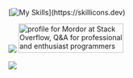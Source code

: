 [![My Skills](https://skillicons.dev/icons?i=html,css,tailwind,js,jquery,react,redux,ts,nextjs,nodejs,express,electron,mysql,mongodb,firebase,git,vscode,npm,regex,vite,postman,heroku,jest,wordpress,github,discordjs,cloudflare,)](https://skillicons.dev)

<img src='https://www.codewars.com/users/Mordorrr/badges/large'>
<a href="https://stackoverflow.com/users/19511737/mordor"><img src="https://stackoverflow.com/users/flair/19511737.png" width="208" height="58" alt="profile for Mordor at Stack Overflow, Q&amp;A for professional and enthusiast programmers" title="profile for Mordor at Stack Overflow, Q&amp;A for professional and enthusiast programmers"></a>

<a><img src='https://api.roadmap.sh/v1-badge/tall/6463fba1410780a6d9b65277?variant=dark'></a>

